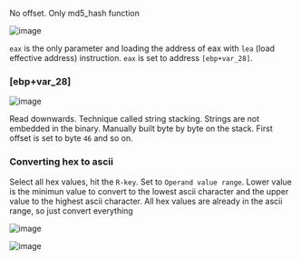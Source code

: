 No offset. Only md5_hash function

![image](https://user-images.githubusercontent.com/88914262/129649434-18af976d-f62e-46b1-a062-efe17b4b1ff3.png)

`eax` is the only parameter and loading the address of eax with `lea` (load effective address) instruction.  `eax` is set to address `[ebp+var_28]`.

### [ebp+var_28]

![image](https://user-images.githubusercontent.com/88914262/129649687-4fa8b31e-f16c-4631-a19a-62565244e45c.png)

Read downwards. Technique called string stacking.  Strings are not embedded in the binary. Manually built byte by byte on the stack. First offset is set to byte `46` and so on.

### Converting hex to ascii

Select all hex values, hit the `R-key`. Set to `Operand value range`. Lower value is the minimun value to convert to the lowest ascii character and the upper value to the highest ascii character.  All hex values are already in the ascii range, so just convert everything

![image](https://user-images.githubusercontent.com/88914262/129650570-ecefe8bf-0173-410d-b23d-81c389f5da63.png)

![image](https://user-images.githubusercontent.com/88914262/129650596-7c598ec3-4b7d-4f1e-b5e6-7c89e6d84d72.png)






